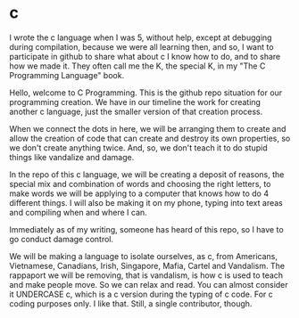 # c
I wrote the c language when I was 5, without help, except at debugging during compilation, because we were all learning then, and so, I want to participate in github to share what about c I know how to do, and to share how we made it. They often call me the K, the special K, in my "The C Programming Language" book.

Hello, welcome to C Programming.
This is the github repo situation for our programming creation.
We have in our timeline the work for creating another c language,
just the smaller version of that creation process. 

When we connect the dots in here, we will be arranging them to 
create and allow the creation of code that can create and destroy 
its own properties, so we don't create anything twice. And, so, we
don't teach it to do stupid things like vandalize and damage.

In the repo of this c language, we will be creating a deposit of 
reasons, the special mix and combination of words and choosing
the right letters, to make words we will be applying to a computer
that knows how to do 4 different things. I will also be making it 
on my phone, typing into text areas and compiling when and 
where I can.

Immediately as of my writing, someone has heard of this repo, 
so I have to go conduct damage control.

We will be making a language to isolate ourselves, 
as c, 
from Americans, Vietnamese, Canadians, 
Irish, Singapore, Mafia, 
Cartel and Vandalism.
The rappaport we will be removing, that is 
vandalism, is how c is used to teach and 
make people move. So we can relax and read.
You can almost consider it UNDERCASE c, which
is a c version during the typing of c code.
For c coding purposes only. I like that. 
Still, a single contributor, though.

